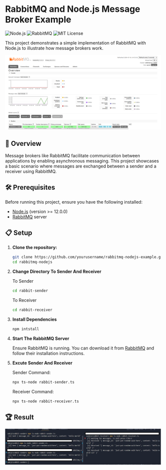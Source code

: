 

# RabbitMQ and Node.js Message Broker Example

![Node.js](https://img.shields.io/badge/node.js-12.0.0-brightgreen)
![RabbitMQ](https://img.shields.io/badge/rabbitmq-v3.8.0-orange)
![MIT License](https://img.shields.io/badge/license-MIT-blue)

This project demonstrates a simple implementation of RabbitMQ with Node.js to illustrate how message brokers work.

![alt text](rabbitmq-nodejs/images/RabbitMQ-Management.png)

## 🚀 Overview

Message brokers like RabbitMQ facilitate communication between applications by enabling asynchronous messaging. This project showcases a basic scenario where messages are exchanged between a sender and a receiver using RabbitMQ.

## 🛠️ Prerequisites

Before running this project, ensure you have the following installed:

- [Node.js](https://nodejs.org/) (version >= 12.0.0)
- [RabbitMQ](https://www.rabbitmq.com/download.html) server

## 📋 Setup

1. **Clone the repository:**

   ```bash
   git clone https://github.com/yourusername/rabbitmq-nodejs-example.git
   cd rabbitmq-nodejs
2. **Change Directory To Sender And Receiver**

    To Sender
    ```bash
    cd rabbit-sender
    ```
  
    To Receiver
    ```bash
    cd rabbit-receiver
    ```
3. **Install Dependencies**
    ```bash
    npm intstall
    ```
4. **Start The RabbitMQ Server**

   Ensure RabbitMQ is running. You can download it from [RabbitMQ](https://www.rabbitmq.com/docs/download) and follow their installation instructions.
5. **Excute Sender And Receiver**

    Sender Command:
    ```bash
    npx ts-node rabbit-sender.ts
    ```

    Receiver Command:
   ```bash
   npx ts-node rabbit-receiver.ts
   ```
## 🏆 Result

![alt text](rabbitmq-nodejs/images/Terminal.png)
